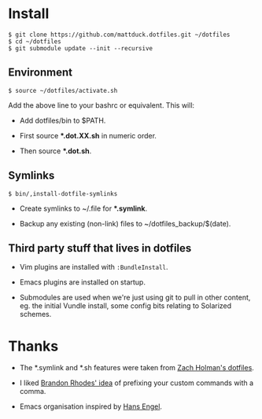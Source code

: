 # Install

    $ git clone https://github.com/mattduck.dotfiles.git ~/dotfiles
    $ cd ~/dotfiles
    $ git submodule update --init --recursive


## Environment

    $ source ~/dotfiles/activate.sh

Add the above line to your bashrc or equivalent. This will:

- Add dotfiles/bin to $PATH. 

- First source __\*.dot.XX.sh__ in numeric order.

- Then source __\*.dot.sh__. 


## Symlinks

    $ bin/,install-dotfile-symlinks

- Create symlinks to ~/.file for __\*.symlink__.

- Backup any existing (non-link) files to ~/dotfiles_backup/$(date).


## Third party stuff that lives in dotfiles

- Vim plugins are installed with `:BundleInstall`. 

- Emacs plugins are installed on startup.

- Submodules are used when we're just using git to pull in other content,
  eg. the initial Vundle install, some config bits relating to Solarized
  schemes.


# Thanks

- The \*.symlink and \*.sh features were taken from [Zach Holman's
  dotfiles](https://github.com/holman/dotfiles).

- I liked [Brandon Rhodes' idea](https://github.com/brandon-rhodes/homedir) of
  prefixing your custom commands with a comma. 

- Emacs organisation inspired by [Hans Engel](https://github.com/hans/dotfiles).
